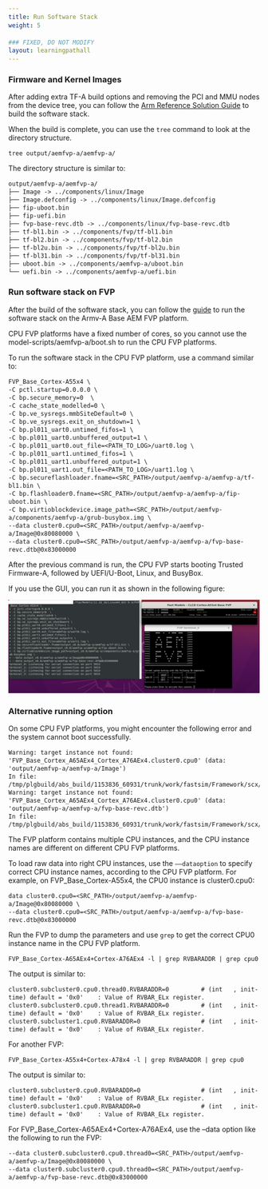 ```yaml
---
title: Run Software Stack
weight: 5

### FIXED, DO NOT MODIFY
layout: learningpathall
---
```


### Firmware and Kernel Images

After adding extra TF-A build options and removing the PCI and MMU nodes from the device tree, you can follow the [Arm Reference Solution Guide](https://gitlab.arm.com/arm-reference-solutions/arm-reference-solutions-docs/-/blob/master/docs/aemfvp-a/user-guide.rst) to build the software stack.

When the build is complete, you can use the `tree` command to look at the directory structure.

```console
tree output/aemfvp-a/aemfvp-a/
```

The directory structure is similar to: 

```output
output/aemfvp-a/aemfvp-a/
├── Image -> ../components/linux/Image
├── Image.defconfig -> ../components/linux/Image.defconfig
├── fip-uboot.bin
├── fip-uefi.bin
├── fvp-base-revc.dtb -> ../components/linux/fvp-base-revc.dtb
├── tf-bl1.bin -> ../components/fvp/tf-bl1.bin
├── tf-bl2.bin -> ../components/fvp/tf-bl2.bin
├── tf-bl2u.bin -> ../components/fvp/tf-bl2u.bin
├── tf-bl31.bin -> ../components/fvp/tf-bl31.bin
├── uboot.bin -> ../components/aemfvp-a/uboot.bin
└── uefi.bin -> ../components/aemfvp-a/uefi.bin
```

### Run software stack on FVP

After the build of the software stack, you can follow the [guide](https://gitlab.arm.com/arm-reference-solutions/arm-reference-solutions-docs/-/tree/master) to run the software stack on the Armv-A Base AEM FVP platform.

CPU FVP platforms have a fixed number of cores, so you cannot use the model-scripts/aemfvp-a/boot.sh to run the CPU FVP platforms.

To run the software stack in the CPU FVP platform, use a command similar to: 

```console
FVP_Base_Cortex-A55x4 \
-C pctl.startup=0.0.0.0 \
-C bp.secure_memory=0  \
-C cache_state_modelled=0 \
-C bp.ve_sysregs.mmbSiteDefault=0 \
-C bp.ve_sysregs.exit_on_shutdown=1 \
-C bp.pl011_uart0.untimed_fifos=1 \
-C bp.pl011_uart0.unbuffered_output=1 \
-C bp.pl011_uart0.out_file=<PATH_TO_LOG>/uart0.log \
-C bp.pl011_uart1.untimed_fifos=1 \
-C bp.pl011_uart1.unbuffered_output=1 \
-C bp.pl011_uart1.out_file=<PATH_TO_LOG>/uart1.log \
-C bp.secureflashloader.fname=<SRC_PATH>/output/aemfvp-a/aemfvp-a/tf-bl1.bin \
-C bp.flashloader0.fname=<SRC_PATH>/output/aemfvp-a/aemfvp-a/fip-uboot.bin \
-C bp.virtioblockdevice.image_path=<SRC_PATH>/output/aemfvp-a/components/aemfvp-a/grub-busybox.img \
--data cluster0.cpu0=<SRC_PATH>/output/aemfvp-a/aemfvp-a/Image@0x80080000 \
--data cluster0.cpu0=<SRC_PATH>/output/aemfvp-a/aemfvp-a/fvp-base-revc.dtb@0x83000000
```

After the previous command is run, the CPU FVP starts booting Trusted Firmware-A, followed by UEFI/U-Boot, Linux, and BusyBox.

If you use the GUI, you can run it as shown in the following figure:

![GUI #center](FVP.png)

### Alternative running option

On some CPU FVP platforms, you might encounter the following error and the system cannot boot successfully.

```output
Warning: target instance not found: 'FVP_Base_Cortex_A65AEx4_Cortex_A76AEx4.cluster0.cpu0' (data: 'output/aemfvp-a/aemfvp-a/Image')
In file: /tmp/plgbuild/abs_build/1153836_60931/trunk/work/fastsim/Framework/scx/SCXExportedVirtualSubsystem.cpp:358
Warning: target instance not found: 'FVP_Base_Cortex_A65AEx4_Cortex_A76AEx4.cluster0.cpu0' (data: 'output/aemfvp-a/aemfvp-a/fvp-base-revc.dtb')
In file: /tmp/plgbuild/abs_build/1153836_60931/trunk/work/fastsim/Framework/scx/SCXExportedVirtualSubsystem.cpp:358
```

The FVP platform contains multiple CPU instances, and the CPU instance names are different on different CPU FVP platforms.

To load raw data into right CPU instances, use the `––dataoption` to specify correct CPU instance names, according to the CPU FVP platform. For example, on FVP_Base_Cortex-A55x4, the CPU0 instance is cluster0.cpu0:

```console
data cluster0.cpu0=<SRC_PATH>/output/aemfvp-a/aemfvp-a/Image@0x80080000 \
--data cluster0.cpu0=<SRC_PATH>/output/aemfvp-a/aemfvp-a/fvp-base-revc.dtb@0x83000000 
```

Run the FVP to dump the parameters and use `grep` to get the correct CPU0 instance name in the CPU FVP platform.

```console
FVP_Base_Cortex-A65AEx4+Cortex-A76AEx4 -l | grep RVBARADDR | grep cpu0
```

The output is similar to:

```output
cluster0.subcluster0.cpu0.thread0.RVBARADDR=0         # (int   , init-time) default = '0x0'    : Value of RVBAR_ELx register.
cluster0.subcluster0.cpu0.thread1.RVBARADDR=0         # (int   , init-time) default = '0x0'    : Value of RVBAR_ELx register.
cluster0.subcluster1.cpu0.RVBARADDR=0                 # (int   , init-time) default = '0x0'    : Value of RVBAR_ELx register.
```

For another FVP:

```console
FVP_Base_Cortex-A55x4+Cortex-A78x4 -l | grep RVBARADDR | grep cpu0
```

The output is similar to:

```output
cluster0.subcluster0.cpu0.RVBARADDR=0                 # (int   , init-time) default = '0x0'    : Value of RVBAR_ELx register.
cluster0.subcluster1.cpu0.RVBARADDR=0                 # (int   , init-time) default = '0x0'    : Value of RVBAR_ELx register.
```

For FVP_Base_Cortex-A65AEx4+Cortex-A76AEx4, use the –data option like the following to run the FVP:

```console
--data cluster0.subcluster0.cpu0.thread0=<SRC_PATH>/output/aemfvp-a/aemfvp-a/Image@0x80080000 \
--data cluster0.subcluster0.cpu0.thread0=<SRC_PATH>/output/aemfvp-a/aemfvp-a/fvp-base-revc.dtb@0x83000000
```
